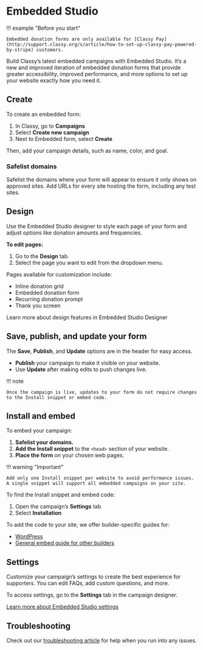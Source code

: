 # Embedded Studio

!!! example "Before you start"

    Embedded donation forms are only available for [Classy Pay](http://support.classy.org/s/article/how-to-set-up-classy-pay-powered-by-stripe) customers.

Build Classy’s latest embedded campaigns with Embedded Studio. It’s a new and improved iteration of embedded donation forms that provide greater accessibility, improved performance, and more options to set up your website exactly how you need it.

## Create

To create an embedded form:

1. In Classy, go to **Campaigns**
2. Select **Create new campaign**
3. Next to Embedded form, select **Create**

Then, add your campaign details, such as name, color, and goal.

### Safelist domains

Safelist the domains where your form will appear to ensure it only shows on approved sites. Add URLs for every site hosting the form, including any test sites.

## Design

Use the Embedded Studio designer to style each page of your form and adjust options like donation amounts and frequencies.

**To edit pages:**

1. Go to the **Design** tab.
2. Select the page you want to edit from the dropdown menu.

Pages available for customization include:

- Inline donation grid
- Embedded donation form
- Recurring donation prompt
- Thank you screen

Learn more about design features in Embedded Studio Designer

## Save, publish, and update your form

The **Save**, **Publish**, and **Update** options are in the header for easy access.

- **Publish** your campaign to make it visible on your website.
- Use **Update** after making edits to push changes live.

!!! note

    Once the campaign is live, updates to your form do not require changes to the Install snippet or embed code.

## Install and embed

To embed your campaign:

1. **Safelist your domains.**
2. **Add the Install snippet** to the `<head>` section of your website.
3. **Place the form** on your chosen web pages.

!!! warning "Important"

    Add only one Install snippet per website to avoid performance issues. A single snippet will support all embedded campaigns on your site.

To find the Install snippet and embed code:

1. Open the campaign’s **Settings** tab
2. Select **Installation**

To add the code to your site, we offer builder-specific guides for:

- [WordPress](help-center/embedded-studio/embed-a-donation-form-on-wordpress)
- [General embed guide for other builders](help-center/embedded-studio/install-an-embedded-donation-form)

## Settings

Customize your campaign’s settings to create the best experience for supporters. You can edit FAQs, add custom questions, and more.

To access settings, go to the **Settings** tab in the campaign designer.

[Learn more about Embedded Studio settings](help-center/embedded-studio/embedded-studio-settings)

## Troubleshooting

Check out our [troubleshooting article](help-center/embedded-studio/troubleshooting-embedded-campaigns) for help when you run into any issues.
